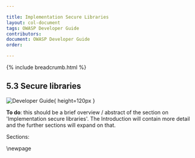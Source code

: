 ```yaml
---

title: Implementation Secure Libraries
layout: col-document
tags: OWASP Developer Guide
contributors:
document: OWASP Developer Guide
order:

---
```


{% include breadcrumb.html %}

## 5.3 Secure libraries

![Developer Guide](../assets/images/dg_wip.png){ height=120px }

**To do**: this should be a brief overview / abstract of the section on 'Implementation secure libraries'.
The Introduction will contain more detail and the further sections will expand on that.

Sections:

\newpage
